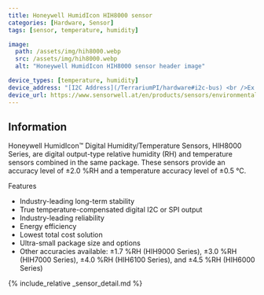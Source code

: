 ```yaml
---
title: Honeywell HumidIcon HIH8000 sensor
categories: [Hardware, Sensor]
tags: [sensor, temperature, humidity]

image:
  path: /assets/img/hih8000.webp
  src: /assets/img/hih8000.webp
  alt: "Honeywell HumidIcon HIH8000 sensor header image"

device_types: [temperature, humidity]
device_address: "[I2C Address](/TerrariumPI/hardware#i2c-bus) <br />Ex: `0x3f`"
device_url: https://www.sensorwell.at/en/products/sensors/environmental-sensors/humidity-sensors/honeywell-humidicon-hih8000-series/
---
```


## Information
Honeywell HumidIcon™ Digital Humidity/Temperature Sensors, HIH8000 Series, are digital output-type relative humidity (RH) and temperature sensors combined in the same package. These sensors provide an accuracy level of ±2.0 %RH and a temperature accuracy level of ±0.5 °C.

Features

- Industry-leading long-term stability
- True temperature-compensated digital I2C or SPI output
- Industry-leading reliability
- Energy efficiency
- Lowest total cost solution
- Ultra-small package size and options
- Other accuracies available: ±1.7 %RH (HIH9000 Series), ±3.0 %RH (HIH7000 Series), ±4.0 %RH (HIH6100 Series), and ±4.5 %RH (HIH6000 Series)


{% include_relative _sensor_detail.md %}